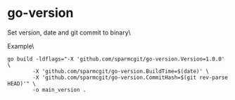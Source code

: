 # go-version
Set version, date and git commit to binary\

Example\

```
go build -ldflags="-X 'github.com/sparmcgit/go-version.Version=1.0.0' \
        -X 'github.com/sparmcgit/go-version.BuildTime=$(date)' \
        -X 'github.com/sparmcgit/go-version.CommitHash=$(git rev-parse HEAD)'" \
        -o main_version .
```

